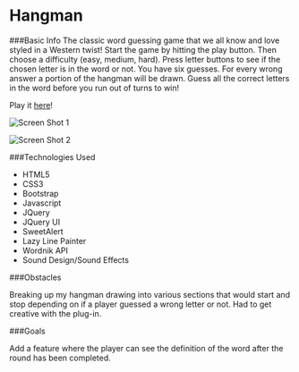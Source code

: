 # Hangman

###Basic Info
The classic word guessing game that we all know and love styled in a Western twist! Start the game by hitting the play button. Then choose a difficulty (easy, medium, hard). Press letter buttons to see if the chosen letter is in the word or not. You have six guesses. For every wrong answer a portion of the hangman will be drawn. Guess all the correct letters in the word before you run out of turns to win!

Play it [here](http://thecodingcarlson.github.io/Hangman)!

![Screen Shot 1](assets/screen_shots/screen_shot_2.png)

![Screen Shot 2](assets/screen_shots/screen_shot_1.png)

###Technologies Used
* HTML5
* CSS3
* Bootstrap
* Javascript
* JQuery
* JQuery UI
* SweetAlert
* Lazy Line Painter
* Wordnik API
* Sound Design/Sound Effects

###Obstacles

Breaking up my hangman drawing into various sections that would start and stop depending on if a player guessed a wrong letter or not. Had to get creative with the plug-in.

###Goals

Add a feature where the player can see the definition of the word after the round has been completed.




